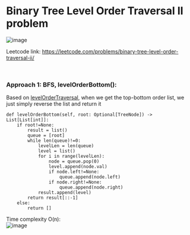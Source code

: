 # Binary Tree Level Order Traversal II problem
![image](https://user-images.githubusercontent.com/25105806/135961171-59f716f0-9b90-450d-ae3c-016ea5bafa9a.png)

Leetcode link: https://leetcode.com/problems/binary-tree-level-order-traversal-ii/

<br />

### Approach 1: BFS, levelOrderBottom():
Based on [levelOrderTraversal](https://github.com/artisan1218/LeetCode-Solution/tree/main/levelOrderTraversal), when we get the top-bottom order list, we just simply reverse the list and return it

```python3
def levelOrderBottom(self, root: Optional[TreeNode]) -> List[List[int]]:
    if root!=None:
        result = list()
        queue = [root]
        while len(queue)!=0:
            levelLen = len(queue)
            level = list()
            for i in range(levelLen):
                node = queue.pop(0)
                level.append(node.val)
                if node.left!=None:
                    queue.append(node.left)
                if node.right!=None:
                    queue.append(node.right)
            result.append(level)
        return result[::-1]
    else:
        return []
```

Time complexity O(n):\
![image](https://user-images.githubusercontent.com/25105806/135961361-84769ad6-170e-4b6f-b567-7fa6f12fe6d6.png)
